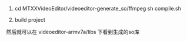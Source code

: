 1. cd MTXXVideoEditor/videoeditor-generate_so/ffmpeg
   sh compile.sh

2. build project


然后就可以在 videoeditor-armv7a/libs 下看到生成的so库
